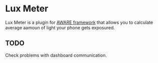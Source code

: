 Lux Meter
=========
Lux Meter is a plugin for [AWARE framework](http://www.awareframework.com/) that allows you to calculate average aamoun of light your phone gets exposured.


TODO
----
Check problems with dashboard communication.
